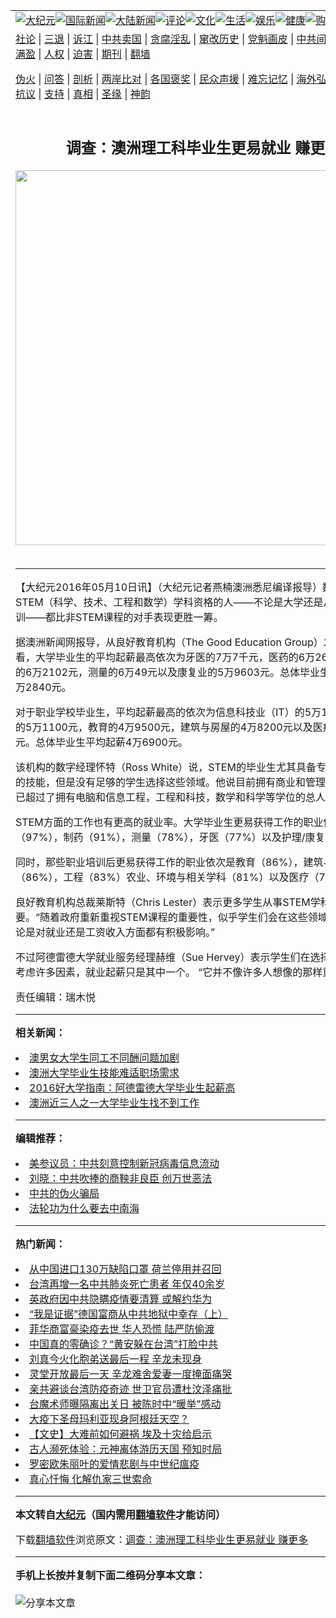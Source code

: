 <a name="1" id="1" target="_blank"></a><span id="1"></span>
<table align=center border="0"><tr><td colspan="2" VALIGN=TOP><a href="https://github.com/usaite2855/djy/blob/master/gb/nsc413.md#1"><img src="https://raw.githubusercontent.com/usaite2855/www/master/t/djy/1.jpg" title="大纪元"></a><a href="https://github.com/usaite2855/djy/blob/master/gb/n24hr.md#1"><img src="https://raw.githubusercontent.com/usaite2855/www/master/t/djy/3.jpg" title="国际新闻"></a><a href="https://github.com/usaite2855/djy/blob/master/gb/nsc413.md#1"><img src="https://raw.githubusercontent.com/usaite2855/www/master/t/djy/4.jpg" title="大陆新闻"></a><a href="https://github.com/usaite2855/djy/blob/master/gb/news392.md#1"><img src="https://raw.githubusercontent.com/usaite2855/www/master/t/djy/5.jpg" title="评论"></a><a href="https://github.com/usaite2855/djy/blob/master/gb/news2007.md#1"><img src="https://raw.githubusercontent.com/usaite2855/www/master/t/djy/6.jpg" title="文化"></a><a href="https://github.com/usaite2855/djy/blob/master/gb/news2008.md#1"><img src="https://raw.githubusercontent.com/usaite2855/www/master/t/djy/7.jpg" title="生活"></a><a href="https://github.com/usaite2855/djy/blob/master/gb/ncyule.md#1"><img src="https://raw.githubusercontent.com/usaite2855/www/master/t/djy/8.jpg" title="娱乐"></a><a href="https://github.com/usaite2855/djy/blob/master/gb/nsc1002.md#1"><img src="https://raw.githubusercontent.com/usaite2855/www/master/t/djy/9.jpg" title="健康"><a href="https://www.youlucky.com"><img src="https://raw.githubusercontent.com/usaite2855/www/master/t/djy/10.jpg" title="购物"></a><a href="https://donate.epochtimes.com/?utm_medium=epochtimes&utm_source=referral&utm_campaign=donate_button_djyarticleheader"><img src="https://raw.githubusercontent.com/usaite2855/www/master/t/djy/12.jpg" title="捐款"></a></td></tr>
<tr><td colspan="2" VALIGN=TOP><a target="_blank" href="https://github.com/usaite2855/djy/blob/master/gb/9p.md#1">社论</a> | <a target="_blank" href="https://github.com/usaite2855/djy/blob/master/gb/nf5657.md#1">三退</a> | <a target="_blank" href="https://github.com/usaite2855/djy/blob/master/gb/nf6124.md#1">诉江</a> | <a target="_blank" href="https://github.com/usaite2855/djy/blob/master/gb/nf1176117.md#1">中共卖国</a> | <a target="_blank" href="https://github.com/usaite2855/djy/blob/master/gb/nf5773.md#1">贪腐淫乱</a> | <a target="_blank" href="https://github.com/usaite2855/djy/blob/master/gb/nf1176115.md#1">窜改历史</a> | <a target="_blank" href="https://github.com/usaite2855/djy/blob/master/gb/nf1176107.md#1">党魁画皮</a> | <a target="_blank" href="https://github.com/usaite2855/djy/blob/master/gb/nf1320400.md#1">中共间谍</a> | <a target="_blank" href="https://github.com/usaite2855/djy/blob/master/gb/nf1176114.md#1">破坏传统</a> | <a target="_blank" href="https://github.com/usaite2855/ntdtv/blob/master/gb/prog447_1.md#1">恶贯满盈</a> | <a target="_blank" href="https://github.com/usaite2855/djy/blob/master/gb/ncid278.md#1">人权</a> | <a target="_blank" href="https://github.com/usaite2855/djy/blob/master/gb/nf1176111.md#1">迫害</a> | <a target="_blank" href="https://gitlab.com/szzdlab/mh-qikan/blob/master/README.md#1">期刊</a> | <a target="_blank" href="https://github.com/usaite2855/www/blob/master/README.md?zsrh#8">翻墙</a></p><p><a target="_blank" href="https://github.com/usaite2855/djy/blob/master/gb/nf5562.md#1">伪火</a> | <a target="_blank" href="https://github.com/usaite2855/djy/blob/master/gb/nf4378.md#1">问答</a> | <a target="_blank" href="https://github.com/usaite2855/djy/blob/master/gb/nf5792.md#1">剖析</a> | <a target="_blank" href="https://github.com/usaite2855/djy/blob/master/gb/nf5735.md#1">两岸比对</a> | <a target="_blank" href="https://github.com/usaite2855/djy/blob/master/gb/nf6119.md#1">各国褒奖</a> | <a target="_blank" href="https://github.com/usaite2855/djy/blob/master/gb/nf6120.md#1">民众声援</a> | <a target="_blank" href="https://github.com/usaite2855/djy/blob/master/gb/nf1188594.md#1">难忘记忆</a> | <a target="_blank" href="https://github.com/usaite2855/djy/blob/master/gb/nf3180.md#1">海外弘传</a> | <a target="_blank" href="https://github.com/usaite2855/djy/blob/master/gb/nf5410.md#1">万人上访</a> | <a target="_blank" href="https://github.com/usaite2855/ntdtv/blob/master/gb/prog1530_1.md#1">和平抗议</a> | <a target="_blank" href="https://github.com/usaite2855/djy/blob/master/gb/nf4386.md#1">支持</a> | <a target="_blank" href="https://github.com/usaite2855/djy/blob/master/gb/nf4389.md#1">真相</a> | <a target="_blank" href="https://github.com/usaite2855/djy/blob/master/gb/nf5790.md#1">圣缘</a> | <a target="_blank" href="https://github.com/usaite2855/djy/blob/master/gb/nf4786.md#1">神韵</a></td></tr>
<tr><td VALIGN=TOP width="626"><h2 align=center>调查：澳洲理工科毕业生更易就业 赚更多</h2>
<img width="600" src="https://i.epochtimes.com/assets/uploads/2020/03/2003222233442378-320x200.jpg" />
<h6></h6>
<hr>
	<p>【大纪元2016年05月10日讯】（大纪元记者燕楠<ahref="https://github.com/usaite2855/djy/blob/master/gb/tag/%E6%BE%B3%E6%B4%B2.md#1">澳洲</a>悉尼编译报导）数据显示拥有STEM（科学、技术、工程和数学）学科资格的人——不论是<ahref="https://github.com/usaite2855/djy/blob/master/gb/tag/%E5%A4%A7%E5%AD%A6.md#1">大学</a>还是从其它专业培训——都比非STEM课程的对手表现更胜一筹。</p>
<p>据<ahref="https://github.com/usaite2855/djy/blob/master/gb/tag/%E6%BE%B3%E6%B4%B2.md#1">澳洲</a>新闻网报导，从良好教育机构（The Good Education Group）发布的信息来看，<ahref="https://github.com/usaite2855/djy/blob/master/gb/tag/%E5%A4%A7%E5%AD%A6.md#1">大学</a><ahref="https://github.com/usaite2855/djy/blob/master/gb/tag/%E6%AF%95%E4%B8%9A%E7%94%9F.md#1">毕业生</a>的平均起薪最高依次为牙医的7万7千元，医药的6万2624元，工程的6万2102元，测量的6万49元以及康复业的5万9603元。总体毕业生平均起薪为5万2840元。</p>
<p>对于职业学校<ahref="https://github.com/usaite2855/djy/blob/master/gb/tag/%E6%AF%95%E4%B8%9A%E7%94%9F.md#1">毕业生</a>，平均起薪最高的依次为信息科技业（IT）的5万1700元，工程的5万1100元，教育的4万9500元，建筑与房屋的4万8200元以及医疗的4万7400元。总体毕业生平均起薪4万6900元。</p>
<p>该机构的数字经理怀特（Ross White）说，STEM的毕业生尤其具备专业的和易转化的技能，但是没有足够的学生选择这些领域。他说目前拥有商业和管理学位的人数，已超过了拥有电脑和信息工程，工程和科技，数学和科学等学位的总人数。</p>
<p>STEM方面的工作也有更高的<ahref="https://github.com/usaite2855/djy/blob/master/gb/tag/%E5%B0%B1%E4%B8%9A.md#1">就业</a>率。大学毕业生更易获得工作的职业依次是医学（97%），制药（91%），测量（78%），牙医（77%）以及护理/康复（76%）。</p>
<p>同时，那些职业培训后更易获得工作的职业依次是教育（86%），建筑与房屋（86%），工程（83%）农业、环境与相关学科（81%）以及医疗（79%）。</p>
<p>良好教育机构总裁莱斯特（Chris Lester）表示更多学生从事STEM学科方面非常重要。“随着政府重新重视STEM课程的重要性，似乎学生们会在这些领域表现优秀，不论是对<ahref="https://github.com/usaite2855/djy/blob/master/gb/tag/%E5%B0%B1%E4%B8%9A.md#1">就业</a>还是工资收入方面都有积极影响。”</p>
<p>不过阿德雷德大学就业服务经理赫维（Sue Hervey）表示学生们在选择专业的时候会考虑许多因素，就业起薪只是其中一个。 “它并不像许多人想像的那样重要。”</p>
<p>责任编辑：瑞木悦</p>
	
<hr>


<strong>相关新闻：</strong>
<li><a href="https://github.com/usaite2855/djy/blob/master/gb/13/1/4/n3768852.md#1">澳男女大学生同工不同酬问题加剧</a></li>
<li><a href="https://github.com/usaite2855/djy/blob/master/gb/15/6/9/n4453717.md#1">澳洲大学毕业生技能难适职场需求</a></li>
<li><a href="https://github.com/usaite2855/djy/blob/master/gb/15/8/20/n4508348.md#1">2016好大学指南：阿德雷德大学毕业生起薪高</a></li>
<li><a href="https://github.com/usaite2855/djy/blob/master/gb/15/8/30/n4515898.md#1">澳洲近三人之一大学毕业生找不到工作</a></li>
<hr>


<strong>编辑推荐：</strong>
<li><a href="https://github.com/onzhi266/djy/blob/master/gb/20/2/22/n11887949.md#1">美参议员：中共刻意控制新冠病毒信息流动</a></li>
<li><a href="https://github.com/tsiac2612/djy/blob/master/gb/17/10/22/n9758393.md#1" target="_blank">刘晓：中共吹捧的商鞅非良臣 创万世恶法</a></li><li><a href="https://github.com/usaite2855/djy/blob/master/gb/16/1/21/n4622075.md?dfh#1" target="_blank">中共的伪火骗局</a></li><li><a href="https://github.com/tsiac2612/djy/blob/master/gb/8/3/29/n2063491.md#1" target="_blank">法轮功为什么要去中南海</a></li>
<hr>

<strong>热门新闻：</strong>
<li><a href="https://github.com/usaite2855/djy/blob/master/gb/20/3/29/n11984729.md#1">从中国进口130万缺陷口罩 荷兰停用并召回</a></li>
<li><a href="https://github.com/usaite2855/djy/blob/master/gb/20/3/29/n11986130.md#1">台湾再增一名中共肺炎死亡患者 年仅40余岁</a></li>
<li><a href="https://github.com/usaite2855/djy/blob/master/gb/20/3/29/n11986123.md#1">英政府因中共隐瞒疫情要清算 或解约华为</a></li>
<li><a href="https://github.com/usaite2855/djy/blob/master/gb/20/3/29/n11985804.md#1">“我是证据”德国富商从中共地狱中幸存（上）</a></li>
<li><a href="https://github.com/usaite2855/djy/blob/master/gb/20/3/29/n11986596.md#1">菲华商富豪染疫去世 华人恐慌 陆严防偷渡</a></li>
<li><a href="https://github.com/usaite2855/djy/blob/master/gb/20/3/28/n11984334.md#1">中国真的零确诊？“黄安躲在台湾”打脸中共</a></li>
<li><a href="https://github.com/usaite2855/djy/blob/master/gb/20/3/30/n11987402.md#1">刘真今火化胞弟送最后一程 辛龙未现身</a></li>
<li><a href="https://github.com/usaite2855/djy/blob/master/gb/20/3/29/n11985885.md#1">灵堂开放最后一天 辛龙难舍爱妻一度掩面痛哭</a></li>
<li><a href="https://github.com/usaite2855/djy/blob/master/gb/20/3/29/n11986242.md#1">亲共避谈台湾防疫奇迹 世卫官员遭杜汶泽痛批</a></li>
<li><a href="https://github.com/usaite2855/djy/blob/master/gb/20/3/29/n11984757.md#1">台魔术师曝隔离出关日 被陈时中“暖举”感动</a></li>
<li><a href="https://github.com/usaite2855/djy/blob/master/gb/20/3/29/n11985219.md#1">大疫下圣母玛利亚现身阿根廷天空？</a></li>
<li><a href="https://github.com/usaite2855/djy/blob/master/gb/20/3/27/n11981662.md#1">【文史】大难前如何避祸 埃及十灾给启示</a></li>
<li><a href="https://github.com/usaite2855/djy/blob/master/gb/20/3/17/n11948074.md#1">古人濒死体验：元神离体游历天国 预知时局</a></li>
<li><a href="https://github.com/usaite2855/djy/blob/master/gb/20/3/29/n11985603.md#1">罗密欧朱丽叶的爱情悲剧与中世纪瘟疫</a></li>
<li><a href="https://github.com/usaite2855/djy/blob/master/gb/20/3/29/n11985907.md#1">真心忏悔 化解仇家三世索命</a></li>
<hr>

<strong>本文转自<a href="https://www.epochtimes.com">大纪元</a>（国内需用<a href="https://github.com/usaite2855/www/blob/master/README.md#8">翻墙软件</a>才能访问）</strong><p>下载<a href="https://github.com/usaite2855/www/blob/master/README.md#8">翻墙软件</a>浏览原文：<a href="https://www.epochtimes.com/gb/16/5/10/n7880939.htm">调查：澳洲理工科毕业生更易就业 赚更多</a></p><hr>

<strong>手机上长按并复制下面二维码分享本文章：</strong><br><br><img src="http://d1p1.ip.zn2.us/v.php?action=qrcode&url=https://github.com/usaite2855/djy/blob/master/gb/16/5/10/n7880939.md%231" title="分享本文章"></td><td VALIGN=TOP><a href="https://github.com/usaite2855/djy/blob/master/gb/16/1/21/n4622075.md?dfh#1" target="_blank"><img src="https://raw.githubusercontent.com/usaite2855/djy/master/gb/300/wei-f1.jpg" title="中共的伪火骗局"  alt="中共的伪火骗局"></a><br><a href="https://github.com/usaite2855/www/blob/master/README.md?dfh#9" target="_blank"><img src="https://raw.githubusercontent.com/usaite2855/djy/master/gb/300/yong-h.jpg" title="永恒的见证"  alt="永恒的见证"></a><br><a href="https://github.com/usaite2855/djy/blob/master/gb/13/9/29/n3974789.md?dfh#1" target="_blank"><img src="https://raw.githubusercontent.com/usaite2855/djy/master/gb/300/shang-lnz.jpg" title="善良女子被中共投男牢"  alt="善良女子被中共投男牢"></a><br><a href="https://github.com/usaite2855/djy/blob/master/gb/16/3/16/n4663449.md?dfh#1" target="_blank"><img src="https://raw.githubusercontent.com/usaite2855/djy/master/gb/300/huo-z3.jpg" title="警卫目击活摘器官"  alt="警卫目击活摘器官"></a><br><a href="https://github.com/usaite2855/djy/blob/master/gb/16/8/7/n8177641.md?dfh#1" target="_blank"><img src="https://raw.githubusercontent.com/usaite2855/djy/master/gb/300/huo-z4.jpg" title="证人描述活摘恐怖"  alt="证人描述活摘恐怖"></a><br><a href="https://github.com/usaite2855/djy/blob/master/gb/10/4/19/n2881569.md?dfh#1" target="_blank"><img src="https://raw.githubusercontent.com/usaite2855/djy/master/gb/300/huo-z1.jpg" title="揭开活摘器官黑幕"  alt="揭开活摘器官黑幕"></a><br><a href="https://github.com/usaite2855/djy/blob/master/gb/10/11/7/n3077476.md?dfh#1" target="_blank"><img src="https://raw.githubusercontent.com/usaite2855/djy/master/gb/300/ma-ks.jpg" title="马克思的成魔之路"  alt="马克思的成魔之路"></a><br><a href="https://github.com/usaite2855/djy/blob/master/gb/14/6/9/n4173977.md?dfh#1" target="_blank"><img src="https://raw.githubusercontent.com/usaite2855/djy/master/gb/300/chang-zs.jpg" title="藏字石 蕴天机"  alt="藏字石 蕴天机"></a><br><a href="https://github.com/usaite2855/djy/blob/master/gb/18/5/10/n10381511.md?dfh#1" target="_blank"><img src="https://raw.githubusercontent.com/usaite2855/djy/master/gb/300/st1.jpg" title="关注3亿人三退"  alt="关注3亿人三退"></a><br><a href="https://github.com/usaite2855/djy/blob/master/gb/18/3/21/n10237682.md?dfh#1" target="_blank"><img src="https://raw.githubusercontent.com/usaite2855/djy/master/gb/300/jie-t.jpg" title="解体中共复兴中华"  alt="解体中共复兴中华"></a><br><a href="https://github.com/usaite2855/djy/blob/master/gb/9/2/9/n2422991.md?dfh#1" target="_blank"><img src="https://raw.githubusercontent.com/usaite2855/djy/master/gb/300/gao-zs.jpg" title="中共迫害良心律师"  alt="中共迫害良心律师"></a><br><a href="https://github.com/usaite2855/djy/blob/master/gb/18/12/9/n10900044.md?dfh#1" target="_blank"><img src="https://raw.githubusercontent.com/usaite2855/djy/master/gb/300/sj1.jpg" title="303万人举报江泽民"  alt="303万人举报江泽民"></a><br><a href="https://github.com/usaite2855/djy/blob/master/gb/18/8/28/n10672014.md?dfh#1" target="_blank"><img src="https://raw.githubusercontent.com/usaite2855/djy/master/gb/300/sj2.jpg" title="这些官员为何起诉江泽民"  alt="这些官员为何起诉江泽民"></a><br><a href="https://github.com/usaite2855/djy/blob/master/gb/8/12/18/n2367165.md?dfh#1" target="_blank"><img src="https://raw.githubusercontent.com/usaite2855/djy/master/gb/300/liangan.jpg" title="海峡两岸的强烈对比"  alt="海峡两岸的强烈对比"></a><br><a href="https://github.com/usaite2855/djy/blob/master/gb/15/12/10/n4593139.md?dfh#1" target="_blank"><img src="https://raw.githubusercontent.com/usaite2855/djy/master/gb/300/jia-ndzl.jpg" title="加拿大总理的贺信"  alt="加拿大总理的贺信"></a><br><a href="https://github.com/usaite2855/djy/blob/master/gb/11/6/17/n3289382.md?dfh#1" target="_blank"><img src="https://raw.githubusercontent.com/usaite2855/djy/master/gb/300/xiao-wd.jpg" title="探寻真相兼听则明"  alt="探寻真相兼听则明"></a><br><a href="https://github.com/usaite2855/djy/blob/master/gb/18/10/27/n10812623.md?dfh#1" target="_blank"><img src="https://raw.githubusercontent.com/usaite2855/djy/master/gb/300/yindu.jpg" title="印度媒体报道东方"  alt="印度媒体报道东方"></a><br><a href="https://github.com/usaite2855/djy/blob/master/gb/18/6/9/n10469652.md?dfh#1" target="_blank"><img src="https://raw.githubusercontent.com/usaite2855/djy/master/gb/300/xie-j.jpg" title="不一样的海外校园"  alt="不一样的海外校园"></a><br><a href="https://github.com/usaite2855/djy/blob/master/gb/7/4/5/n1669415.md?dfh#1" target="_blank"><img src="https://raw.githubusercontent.com/usaite2855/djy/master/gb/300/li-up.jpg" title="从大师到徒弟的传奇"  alt="从大师到徒弟的传奇"></a><br><a href="https://github.com/usaite2855/djy/blob/master/gb/17/5/26/n9191512.md?dfh#1" target="_blank"><img src="https://raw.githubusercontent.com/usaite2855/djy/master/gb/300/zfl2.jpg" title="亿万人与东方一本奇书"  alt="亿万人与东方一本奇书"></a><br><a href="https://github.com/usaite2855/djy/blob/master/gb/13/11/27/n4020290.md?dfh#1" target="_blank"><img src="https://raw.githubusercontent.com/usaite2855/djy/master/gb/300/zhen-h.jpg" title="大陆见不到的震撼场面"  alt="大陆见不到的震撼场面"></a><br><a href="https://github.com/usaite2855/djy/blob/master/gb/15/7/17/n4482910.md?dfh#1" target="_blank"><img src="https://raw.githubusercontent.com/usaite2855/djy/master/gb/300/dalu-sk.jpg" title="人心向善 大陆当初盛况"  alt="人心向善 大陆当初盛况"></a><br><a href="https://github.com/usaite2855/djy/blob/master/gb/19/1/5/n10955468.md?dfh#1" target="_blank"><img src="https://raw.githubusercontent.com/usaite2855/djy/master/gb/300/zfl1.jpg" title="追寻真理 这书讲什么"  alt="追寻真理 这书讲什么"></a><br><a href="https://github.com/usaite2855/www/blob/master/README.md?dfh#1" target="_blank"><img src="https://raw.githubusercontent.com/usaite2855/djy/master/gb/300/fq1.jpg" title="下载免费翻墙软件"  alt="下载免费翻墙软件"></a><br></td></tr></table>
